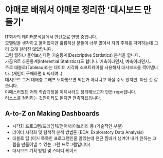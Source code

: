 # 야매로 배워서 야매로 정리한 '대시보드 만들기' 

IT회사의 데이터분석팀에서 인턴으로 연명 중입니다.  
모델링을 생각하고 들어왔지만 훌륭하신 분들이 너무 많아서 저의 주제를 파악하는데 그리 오래 걸리진 않았답니다.  
그럼 뭘하냐 물어보신다면 기술통계(Descriptive Statistics) 분석을 합니다.  
가끔 R로 추론통계(Inferential Statistics)도 합니다. 예측이라던지, 예측이라던지...  
주로 태블로(Tableau)라는 데이터 시각화 소프트웨어를 사용해서 대시보드를 찍어냅니다. (개인이 구매하면 비싸네여..)   
대시보드 그거 대애충 그래프 모아놓으면 되는거 아니냐고 하실 수도 있지만, 아닌 것 같습니다.  
야매스러웠던 저의 학습과정을 이제서라도 정리해보고자 만든 repo입니다.  
리소스를 정리하는 것만이라도 된다면 만족하겠읍니다.  

## A-to-Z on Making Dashboards
- 시각화 프로그램/프레임웤/언어/라이브러리 등 (기술적인 부분)
- 데이터 시각화 및 탐색적 분석 방법론 (EDA: Exploratory Data Analysis)
- 태블로 팁 (이거 똑똑한 프로그램인줄 알았는데 은근 짬바가 생겨야 내가 원하는 그림을 만들어낼 수 있는 그런 프로그램입니다)
- 대시보드 기획 방법 및 스터디 케이스




